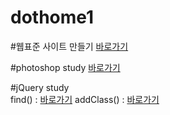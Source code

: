 # dothome1

#웹표준 사이트 만들기
<a href="https://minjooo97.github.io/dothome1/webstandard/index.html">바로가기</a>

#photoshop study
<a href="https://minjooo97.github.io/dothome1/photoshop/index.html">바로가기</a>

#jQuery study <br>
find() : <a href="https://minjooo97.github.io/dothome1/jquery/jquery04_find2.html">바로가기</a>
addClass() : <a href="https://minjooo97.github.io/dothome1/jquery/jquery06_addClass2.html">바로가기</a>
